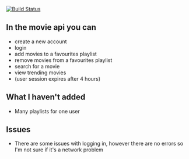 [![Build Status](https://app.travis-ci.com/jodies383/movie-api.svg?branch=gh-pages)](https://app.travis-ci.com/jodies383/movie-api)

## In the movie api you can
- create a new account
- login
- add movies to a favourites playlist
- remove movies from a favourites playlist
- search for a movie
- view trending movies
- (user session expires after 4 hours)

## What I haven't added
- Many playlists for one user

## Issues
- There are some issues with logging in, however there are no errors so I'm not sure if it's a network problem